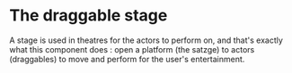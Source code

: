 # The draggable stage

A stage is used in theatres for the actors to perform on, and that's exactly what this component does : open a platform (the satzge) to actors (draggables) to move and perform for the user's entertainment.